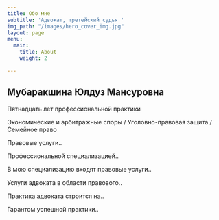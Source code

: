```yaml
---
title: Обо мне
subtitle: 'Адвокат, третейский судья '
img_path: "/images/hero_cover_img.jpg"
layout: page
menu:
  main:
    title: About
    weight: 2

---
```

## Мубаракшина Юлдуз Мансуровна

Пятнадцать лет профессиональной практики

Экономические и арбитражные споры / Уголовно-правовая защита / Семейное право

Правовые услуги.. 

Профессиональной специализацией..

В мою специализацию входят правовые услуги..

Услуги адвоката в области правового..

Практика адвоката строится на..

Гарантом успешной практики.. 